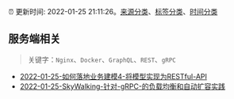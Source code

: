 :alarm_clock: 更新时间: 2022-01-25 21:11:26。[来源分类](../README.md)、[标签分类](../TAGS.md)、[时间分类](../TIMELINE.md)

## 服务端相关


> 关键字：`Nginx`、`Docker`、`GraphQL`、`REST`、`gRPC`



- [2022-01-25-如何落地业务建模4-将模型实现为RESTful-API](https://toutiao.io/k/g9bytug) 
- [2022-01-25-SkyWalking-针对-gRPC-的负载均衡和自动扩容实践](https://toutiao.io/k/9you17q) 